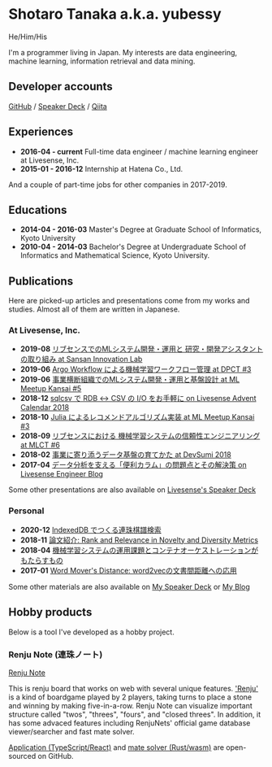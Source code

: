 # Shotaro Tanaka a.k.a. yubessy

He/Him/His

I'm a programmer living in Japan.
My interests are data engineering, machine learning, information retrieval and data mining.

## Developer accounts

[GitHub](https://github.com/yubessy) / [Speaker Deck](https://speakerdeck.com/yubessy) / [Qiita](https://qiita.com/yubessy)

## Experiences

- **2016-04 - current** Full-time data engineer / machine learning engineer at Livesense, Inc.
- **2015-01 - 2016-12** Internship at Hatena Co., Ltd.

And a couple of part-time jobs for other companies in 2017-2019.

## Educations

- **2014-04 - 2016-03** Master's Degree at Graduate School of Informatics, Kyoto University
- **2010-04 - 2014-03** Bachelor's Degree at Undergraduate School of Informatics and Mathematical Science, Kyoto University.

## Publications

Here are picked-up articles and presentations come from my works and studies.
Almost all of them are written in Japanese.

### At Livesense, Inc.

- **2019-08** [リブセンスでのMLシステム開発・運用と 研究・開発アシスタントの取り組み at Sansan Innovation Lab](https://speakerdeck.com/livesense/ribusensudefalsemlsisutemukai-fa-yun-yong-to-yan-jiu-kai-fa-asisutantofalsequ-rizu-mi)
- **2019-06** [Argo Workflow による機械学習ワークフロー管理 at DPCT #3](https://speakerdeck.com/livesense/argo-workflow-niyoruji-jie-xue-xi-wakuhuroguan-li)
- **2019-06** [事業横断組織でのMLシステム開発・運用と基盤設計 at ML Meetup Kansai #5](https://speakerdeck.com/livesense/shi-ye-heng-duan-zu-zhi-defalsemlsisutemukai-fa-yun-yong-toji-pan-she-ji)
- **2018-12** [sqlcsv で RDB ↔ CSV の I/O をお手軽に on Livesense Advent Calendar 2018](https://qiita.com/yubessy/items/3ef3cf7bd56e531955e5)
- **2018-10** [Julia によるレコメンドアルゴリズム実装 at ML Meetup Kansai #3](https://speakerdeck.com/livesense/julia-niyorurekomentoarukorisumushi-zhuang)
- **2018-09** [リブセンスにおける 機械学習システムの信頼性エンジニアリング at MLCT #6](https://speakerdeck.com/livesense/ribusensuniokeru-ji-jie-xue-xi-sisutemufalsexin-lai-xing-enziniaringu)
- **2018-02** [事業に寄り添うデータ基盤の育てかた at DevSumi 2018](https://speakerdeck.com/livesense/shi-ye-niji-ritian-udetaji-pan-falseyu-tefang)
- **2017-04** [データ分析を支える「便利カラム」の問題点とその解決策 on Livesense Engineer Blog](https://made.livesense.co.jp/entry/2017/04/18/090000)

Some other presentations are also available on [Livesense's Speaker Deck](https://speakerdeck.com/livesense)

### Personal

- **2020-12** [IndexedDB でつくる連珠棋譜検索](https://yubessy.hatenablog.com/entry/2020/12/15/002656)
- **2018-11** [論文紹介: Rank and Relevance in Novelty and Diversity Metrics](https://yubessy.hatenablog.com/entry/2018/11/19/182548)
- **2018-04** [機械学習システムの運用課題とコンテナオーケストレーションがもたらすもの](https://yubessy.hatenablog.com/entry/2018/04/16/120000)
- **2017-01** [Word Mover's Distance: word2vecの文書間距離への応用](https://yubessy.hatenablog.com/?page=1503969036)

Some other materials are also available on [My Speaker Deck](https://speakerdeck.com/yubessy) or [My Blog](https://yubessy.hatenablog.com/)

## Hobby products

Below is a tool I've developed as a hobby project.

### Renju Note (連珠ノート)

[Renju Note](https://renju-note.com/)

This is renju board that works on web with several unique features.
['Renju'](https://www.renju.net/study/rules.php) is a kind of boardgame played by 2 players, taking turns to place a stone and winning by making five-in-a-row.
Renju Note can visualize important structure called "twos", "threes", "fours", and "closed threes".
In addition, it has some advaced features including RenjuNets' official game database viewer/searcher and fast mate solver.

[Application (TypeScript/React)](https://github.com/renju-note/renju-note) and [mate solver (Rust/wasm)](https://github.com/renju-note/quintet) are open-sourced on GitHub.
